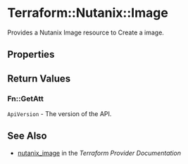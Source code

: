 # Terraform::Nutanix::Image

Provides a Nutanix Image resource to Create a image.

## Properties


## Return Values

### Fn::GetAtt

`ApiVersion` - The version of the API.

## See Also

* [nutanix_image](https://www.terraform.io/docs/providers/nutanix/r/image.html) in the _Terraform Provider Documentation_